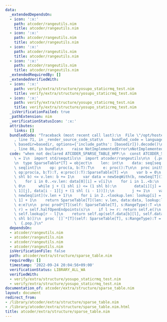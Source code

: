 ```yaml
---
data:
  _extendedDependsOn:
  - icon: ':x:'
    path: atcoder/rangeutils.nim
    title: atcoder/rangeutils.nim
  - icon: ':x:'
    path: atcoder/rangeutils.nim
    title: atcoder/rangeutils.nim
  - icon: ':x:'
    path: atcoder/rangeutils.nim
    title: atcoder/rangeutils.nim
  - icon: ':x:'
    path: atcoder/rangeutils.nim
    title: atcoder/rangeutils.nim
  _extendedRequiredBy: []
  _extendedVerifiedWith:
  - icon: ':x:'
    path: verify/extra/structure/yosupo_staticrmq_test.nim
    title: verify/extra/structure/yosupo_staticrmq_test.nim
  - icon: ':x:'
    path: verify/extra/structure/yosupo_staticrmq_test.nim
    title: verify/extra/structure/yosupo_staticrmq_test.nim
  _isVerificationFailed: true
  _pathExtension: nim
  _verificationStatusIcon: ':x:'
  attributes:
    links: []
  bundledCode: "Traceback (most recent call last):\n  File \"/opt/hostedtoolcache/Python/3.10.8/x64/lib/python3.10/site-packages/onlinejudge_verify/documentation/build.py\"\
    , line 71, in _render_source_code_stat\n    bundled_code = language.bundle(stat.path,\
    \ basedir=basedir, options={'include_paths': [basedir]}).decode()\n  File \"/opt/hostedtoolcache/Python/3.10.8/x64/lib/python3.10/site-packages/onlinejudge_verify/languages/nim.py\"\
    , line 86, in bundle\n    raise NotImplementedError\nNotImplementedError\n"
  code: "when not declared ATCODER_SPARSE_TABLE_HPP:\n  const ATCODER_SPARSE_TABLE_HPP*\
    \ = 1\n  import std/sequtils\n  import atcoder/rangeutils\n\n  {.push inline.}\n\
    \n  type SparseTable*[T] = object\n    len: int\n    data: seq[seq[T]]\n    lookup:\
    \ seq[int]\n    op: proc(a, b:T):T\n    e: proc():T\n\n  proc initSparseTable*[T](v:seq[T],\
    \ op:proc(a, b:T):T, e:proc():T):SparseTable[T] =\n    var b = 0\n    while (1\
    \ shl b) <= v.len: b += 1\n    var data = newSeqWith(b, newSeq[T](1 shl b))\n\
    \    for i in 0..<v.len: data[0][i] = v[i]\n    for i in 1..<b:\n      var j =\
    \ 0\n      while j + (1 shl i) <= (1 shl b):\n        data[i][j] = op(data[i -\
    \ 1][j], data[i - 1][j + (1 shl (i - 1))]);\n        j += 1\n    var lookup =\
    \ newSeq[int](v.len + 1)\n    for i in 2..<lookup.len: lookup[i] = lookup[i shr\
    \ 1] + 1\n    return SparseTable[T](len: v.len, data:data, lookup:lookup, op:op,\
    \ e:e)\n\n  proc prod*[T](self: SparseTable[T], s:RangeType):T =\n    let (l,\
    \ r) = self.halfOpenEndpoints(s)\n    if l >= r: return self.e()\n    let b =\
    \ self.lookup[r - l]\n    return self.op(self.data[b][l], self.data[b][r - (1\
    \ shl b)])\n  proc `[]`*[T](self: SparseTable[T], s:RangeType):T = self.prod(s)\n\
    \  {.pop.}\n"
  dependsOn:
  - atcoder/rangeutils.nim
  - atcoder/rangeutils.nim
  - atcoder/rangeutils.nim
  - atcoder/rangeutils.nim
  isVerificationFile: false
  path: atcoder/extra/structure/sparse_table.nim
  requiredBy: []
  timestamp: '2022-09-24 20:04:56+09:00'
  verificationStatus: LIBRARY_ALL_WA
  verifiedWith:
  - verify/extra/structure/yosupo_staticrmq_test.nim
  - verify/extra/structure/yosupo_staticrmq_test.nim
documentation_of: atcoder/extra/structure/sparse_table.nim
layout: document
redirect_from:
- /library/atcoder/extra/structure/sparse_table.nim
- /library/atcoder/extra/structure/sparse_table.nim.html
title: atcoder/extra/structure/sparse_table.nim
---
```

